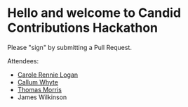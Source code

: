 # Hello and welcome to Candid Contributions Hackathon

Please "sign" by submitting a Pull Request.

Attendees:

- [Carole Rennie Logan](https://twitter.com/crgrieve)
- [Callum Whyte](https://twitter.com/callumbwhyte)
- [Thomas Morris](https://twitter.com/mozzydev)
- James Wilkinson